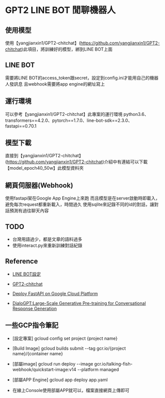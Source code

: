 # GPT2 LINE BOT 閒聊機器人

## 使用模型
使用【yangjianxin1/GPT2-chitchat】(https://github.com/yangjianxin1/GPT2-chitchat)此項目，將訓練好的模型，綁到LINE BOT上面

## LINE BOT
需要將LINE BOT的access_token跟secret，設定到config.ini才能用自己的機器人發訊息
且webhook需要將app engine的網址寫上

## 運行環境
可以參考【yangjianxin1/GPT2-chitchat】此專案的運行環境
python3.6、 transformers==4.2.0、pytorch==1.7.0、line-bot-sdk==2.3.0、fastapi==0.70.1

## 模型下載
直接到【yangjianxin1/GPT2-chitchat】(https://github.com/yangjianxin1/GPT2-chitchat)介紹中有連結可以下載
【model_epoch40_50w】此模型資料夾

## 網頁伺服器(Webhook)
使用fastapi架在Google App Engine上來跑
而且模型是在server啟動時即載入，避免每次request都重新載入，時間過久
使用sqlite來記錄不同的id的對話，讓對話預測有過往聊天內容

## TODO
- 台灣用語過少，都是文章的語料過多
- 使用interact.py來重新訓練對話紀錄

## Reference
- [LINE BOT設定](https://github.com/FawenYo/LINE_Bot_Tutorial)
- [GPT2-chitchat](https://github.com/yangjianxin1/GPT2-chitchat)
- [Deploy FastAPI on Google Cloud Platform](https://github.com/windson/fastapi/tree/fastapi-deploy-google-cloud-platform)

- [DialoGPT:Large-Scale Generative Pre-training for Conversational Response Generation](https://arxiv.xilesou.top/pdf/1911.00536.pdf)

## 一些GCP指令筆記
- [設定專案] gcloud config set project {project name}

- [Build Image] gcloud builds submit --tag gcr.io/{project name}/{container name}

- [部屬image] gcloud run deploy --image gcr.io/talking-fish-webhook/quickstart-image:v14 --platform managed

- [部屬APP Engine] gcloud app deploy app.yaml
- 在線上Console使用部屬APP就可以，檔案直接網頁上傳即可